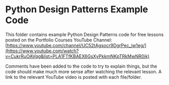 # Python Design Patterns Example Code

This folder contains example Python Design Patterns code for free lessons posted on the Portfolio Courses YouTube Channel: [https://www.youtube.com/channel/UC52tAgsocr9DgrPec_iw1eg/](https://www.youtube.com/watch?v=CukrRuOAVqg&list=PLA1FTfKBAEX6GsXyPkkmNKpTRkMwNR0ik)

Comments have been added to the code to try to explain things, but the code should make much more sense after watching the relevant lesson.  A link to the relevant YouTube video is posted with each file/folder.

